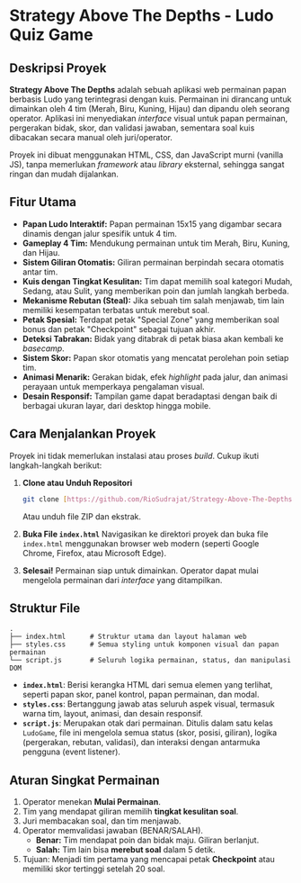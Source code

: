 # Strategy Above The Depths - Ludo Quiz Game

## Deskripsi Proyek

**Strategy Above The Depths** adalah sebuah aplikasi web permainan papan berbasis Ludo yang terintegrasi dengan kuis. Permainan ini dirancang untuk dimainkan oleh 4 tim (Merah, Biru, Kuning, Hijau) dan dipandu oleh seorang operator. Aplikasi ini menyediakan _interface_ visual untuk papan permainan, pergerakan bidak, skor, dan validasi jawaban, sementara soal kuis dibacakan secara manual oleh juri/operator.

Proyek ini dibuat menggunakan HTML, CSS, dan JavaScript murni (vanilla JS), tanpa memerlukan _framework_ atau _library_ eksternal, sehingga sangat ringan dan mudah dijalankan.

## Fitur Utama

- **Papan Ludo Interaktif:** Papan permainan 15x15 yang digambar secara dinamis dengan jalur spesifik untuk 4 tim.
- **Gameplay 4 Tim:** Mendukung permainan untuk tim Merah, Biru, Kuning, dan Hijau.
- **Sistem Giliran Otomatis:** Giliran permainan berpindah secara otomatis antar tim.
- **Kuis dengan Tingkat Kesulitan:** Tim dapat memilih soal kategori Mudah, Sedang, atau Sulit, yang memberikan poin dan jumlah langkah berbeda.
- **Mekanisme Rebutan (Steal):** Jika sebuah tim salah menjawab, tim lain memiliki kesempatan terbatas untuk merebut soal.
- **Petak Spesial:** Terdapat petak "Special Zone" yang memberikan soal bonus dan petak "Checkpoint" sebagai tujuan akhir.
- **Deteksi Tabrakan:** Bidak yang ditabrak di petak biasa akan kembali ke _basecamp_.
- **Sistem Skor:** Papan skor otomatis yang mencatat perolehan poin setiap tim.
- **Animasi Menarik:** Gerakan bidak, efek _highlight_ pada jalur, dan animasi perayaan untuk memperkaya pengalaman visual.
- **Desain Responsif:** Tampilan game dapat beradaptasi dengan baik di berbagai ukuran layar, dari desktop hingga mobile.

## Cara Menjalankan Proyek

Proyek ini tidak memerlukan instalasi atau proses _build_. Cukup ikuti langkah-langkah berikut:

1.  **Clone atau Unduh Repositori**

    ```bash
    git clone [https://github.com/RioSudrajat/Strategy-Above-The-Depths-Ludo.git](https://github.com/RioSudrajat/Strategy-Above-The-Depths-Ludo.git)
    ```

    Atau unduh file ZIP dan ekstrak.

2.  **Buka File `index.html`**
    Navigasikan ke direktori proyek dan buka file `index.html` menggunakan browser web modern (seperti Google Chrome, Firefox, atau Microsoft Edge).

3.  **Selesai!**
    Permainan siap untuk dimainkan. Operator dapat mulai mengelola permainan dari _interface_ yang ditampilkan.

## Struktur File

```
.
├── index.html      # Struktur utama dan layout halaman web
├── styles.css      # Semua styling untuk komponen visual dan papan permainan
└── script.js       # Seluruh logika permainan, status, dan manipulasi DOM
```

- **`index.html`**: Berisi kerangka HTML dari semua elemen yang terlihat, seperti papan skor, panel kontrol, papan permainan, dan modal.
- **`styles.css`**: Bertanggung jawab atas seluruh aspek visual, termasuk warna tim, layout, animasi, dan desain responsif.
- **`script.js`**: Merupakan otak dari permainan. Ditulis dalam satu kelas `LudoGame`, file ini mengelola semua status (skor, posisi, giliran), logika (pergerakan, rebutan, validasi), dan interaksi dengan antarmuka pengguna (event listener).

## Aturan Singkat Permainan

1.  Operator menekan **Mulai Permainan**.
2.  Tim yang mendapat giliran memilih **tingkat kesulitan soal**.
3.  Juri membacakan soal, dan tim menjawab.
4.  Operator memvalidasi jawaban (BENAR/SALAH).
    - **Benar:** Tim mendapat poin dan bidak maju. Giliran berlanjut.
    - **Salah:** Tim lain bisa **merebut soal** dalam 5 detik.
5.  Tujuan: Menjadi tim pertama yang mencapai petak **Checkpoint** atau memiliki skor tertinggi setelah 20 soal.
